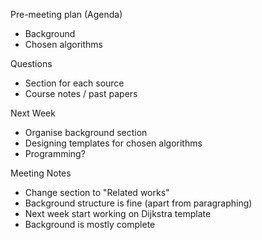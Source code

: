 Pre-meeting plan (Agenda)
  - Background
  - Chosen algorithms

Questions
  - Section for each source
  - Course notes / past papers 


Next Week
  - Organise background section
  - Designing templates for chosen algorithms
  - Programming?

Meeting Notes
  - Change section to "Related works"
  - Background structure is fine (apart from paragraphing)
  - Next week start working on Dijkstra template
  - Background is mostly complete
